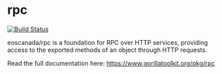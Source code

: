 rpc
===
[![Build Status](https://travis-ci.org/eoscanada/rpc.png?branch=master)](https://travis-ci.org/eoscanada/rpc)

eoscanada/rpc is a foundation for RPC over HTTP services, providing access to the exported methods of an object through HTTP requests.

Read the full documentation here: https://www.gorillatoolkit.org/pkg/rpc
